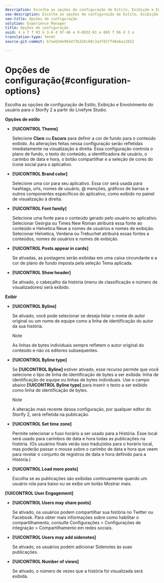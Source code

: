 ```yaml
---
description: Escolha as opções de configuração de Estilo, Exibição e Envolvimento do usuário para o Storify 2 a partir do Livefyre Studio.
seo-description: Escolha as opções de configuração de Estilo, Exibição e Envolvimento do usuário para o Storify 2 a partir do Livefyre Studio.
seo-title: Opções de configuração
solution: Experience Manager
title: Opções de configuração
uuid: 4 a 7 f 03 b 3-6 d 97-46 e 9-8832-81 e 665 f 06 d 3 a
translation-type: tm+mt
source-git-commit: 67aeb3de964473b326c88c3a3f81ff48a6a12652

---
```



# Opções de configuração{#configuration-options}

Escolha as opções de configuração de Estilo, Exibição e Envolvimento do usuário para o Storify 2 a partir do Livefyre Studio.

**Opções de estilo**

* **[!UICONTROL Theme]**

   Selecione **Claro** ou **Escuro** para definir a cor de fundo para o conteúdo exibido. As alterações feitas nessa configuração serão refletidas imediatamente na visualização à direita. Essa configuração controla o plano de fundo, o texto do conteúdo, a identificadora de usuário, o carimbo de data e hora, o botão compartilhar e a seleção de cores do ícone social para o aplicativo.

* **[!UICONTROL Brand color]**

   Selecione uma cor para seu aplicativo. Essa cor será usada para hashtags, urls, nomes de usuário, @ menções, gráficos de barras e outros componentes específicos do aplicativo, como exibido no painel de visualização à direita.

* **[!UICONTROL Font family]**

   Selecione uma fonte para o conteúdo gerado pelo usuário no aplicativo. Selecionar Geórgia ou Times New Roman atribuirá essa fonte ao conteúdo e Helvetica Neue a nomes de usuários e nomes de exibição. Selecionar Helvetica, Verdana ou Trebuchet atribuirá essas fontes a conteúdos, nomes de usuários e nomes de exibição.

* **[!UICONTROL Posts appear in cards]**

   Se ativadas, as postagens serão exibidas em uma caixa circundante e a cor de plano de fundo imposta pela seleção Tema aplicada.

* **[!UICONTROL Show header]**

   Se ativado, o cabeçalho da história (menu de classificação e número de visualizadores) será exibido.

**Exibir**

* **[!UICONTROL Byline]**

   Se ativado, você pode selecionar se deseja listar o nome do autor original ou um nome de equipe como a linha de identificação do autor da sua história.

   >[!NOTE]
   >
   >As linhas de bytes individuais sempre refletem o autor original do conteúdo e não os editores subsequentes.

* **[!UICONTROL Byline type]**

   Se **[!UICONTROL Byline]** estiver ativado, esse recurso permite que você selecione o tipo de linha de identificação de bytes a ser exibida: linha de identificação de equipe ou linhas de bytes individuais. Use o campo abaixo **[!UICONTROL Byline type]** para inserir o texto a ser exibido como linha de identificação de bytes.

   >[!NOTE]
   >
   >A alteração mais recente dessa configuração, por qualquer editor do Storify 2, será refletida na publicação.

* **[!UICONTROL Set time zone]**

   Permite selecionar o fuso horário a ser usado para a História. Esse local será usado para carimbos de data e hora todas as publicações na história. (Os usuários finais verão isso traduzidos para o horário local, mas poderão passar o mouse sobre o carimbo de data e hora que veem para revelar o conjunto de registros de data e hora definido para a História.)

* **[!UICONTROL Load more posts]**

   Escolha se as publicações são exibidas continuamente quando um usuário rola para baixo ou se exibe um botão Mostrar mais.

**[!UICONTROL User Engagement]**

* **[!UICONTROL Users may share posts]**

   Se ativado, os usuários podem compartilhar sua história no Twitter ou Facebook. Para obter mais informações sobre como habilitar o compartilhamento, consulte Configurações &gt; Configurações de integração &gt; Compartilhamento em redes sociais.

* **[!UICONTROL Users may add sidenotes]**

   Se ativado, os usuários podem adicionar Sidenotes às suas publicações.

* **[!UICONTROL Number of views]**

   Se ativado, o número de vezes que a história foi visualizada será exibida.

